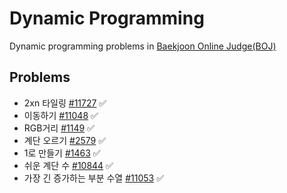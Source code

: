 # Dynamic Programming

Dynamic programming problems in [Baekjoon Online Judge(BOJ)](https://www.acmicpc.net/workbook/view/1984)

## Problems

* 2xn 타일링 [#11727](https://www.acmicpc.net/problem/11727) ✅
* 이동하기 [#11048](https://www.acmicpc.net/problem/11048) ✅
* RGB거리 [#1149](https://www.acmicpc.net/problem/1149) ✅
* 계단 오르기 [#2579](https://www.acmicpc.net/problem/2579) ✅
* 1로 만들기 [#1463](https://www.acmicpc.net/problem/1463) ✅
* 쉬운 계단 수 [#10844](https://www.acmicpc.net/problem/10844) ✅
* 가장 긴 증가하는 부분 수열 [#11053](https://www.acmicpc.net/problem/11053) ✅